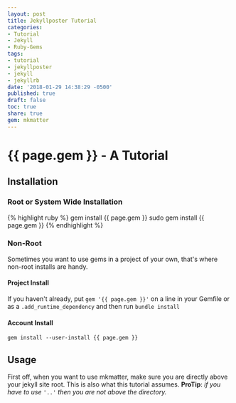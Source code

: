 ```yaml
---
layout: post
title: Jekyllposter Tutorial
categories:
- Tutorial
- Jekyll
- Ruby-Gems
tags:
- tutorial
- jekyllposter
- jekyll
- jekyllrb
date: '2018-01-29 14:38:29 -0500'
published: true
draft: false
toc: true
share: true
gem: mkmatter
---
```

# {{ page.gem }} - A Tutorial

## Installation

### Root or System Wide Installation

{% highlight ruby %}
gem install {{ page.gem }}
sudo gem install {{ page.gem }}
{% endhighlight %}

### Non-Root

Sometimes you want to use gems in a project of your own, that's where non-root installs are handy.

#### Project Install

If you haven't already, put
`gem '{{ page.gem }}'` on a line in your Gemfile or as a `.add_runtime_dependency` and then run `bundle install`

#### Account Install

`gem install --user-install {{ page.gem }}`

## Usage

First off, when you want to use mkmatter, make sure you are directly above your jekyll site root. This is also what this tutorial assumes.
**ProTip**: *if you have to use* `'..'` *then you are not above the directory.*
